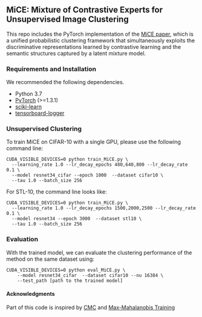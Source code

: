 ## MiCE: Mixture of Contrastive Experts for Unsupervised Image Clustering

This repo includes the PyTorch implementation of the [MiCE paper](https://openreview.net/pdf?id=gV3wdEOGy_V), which is a unified probabilistic clustering framework that simultaneously exploits the discriminative representations
learned by contrastive learning and the semantic structures captured by a latent mixture model. 
 
### Requirements and Installation
We recommended the following dependencies.

* Python 3.7
* [PyTorch](http://pytorch.org/) (>=1.3.1)
* [sciki-learn](https://scikit-learn.org/)
* [tensorboard-logger](https://github.com/TeamHG-Memex/tensorboard_logger)


### Unsupervised Clustering
To train MiCE on CIFAR-10 with a single GPU, please use the following command line:

```
CUDA_VISIBLE_DEVICES=0 python train_MiCE.py \
  --learning_rate 1.0 --lr_decay_epochs 480,640,800 --lr_decay_rate 0.1 \  
  --model resnet34_cifar --epoch 1000  --dataset cifar10 \
  --tau 1.0 --batch_size 256  
```

For STL-10, the command line looks like:

```
CUDA_VISIBLE_DEVICES=0 python train_MiCE.py \
  --learning_rate 1.0 --lr_decay_epochs 1500,2000,2500 --lr_decay_rate 0.1 \  
  --model resnet34 --epoch 3000  --dataset stl10 \
  --tau 1.0 --batch_size 256  
```


### Evaluation 

With the trained model, we can evaluate the clustering performance of the method on the same dataset using:
```
CUDA_VISIBLE_DEVICES=0 python eval_MiCE.py \ 
    --model resnet34_cifar  --dataset cifar10 --nu 16384 \ 
    --test_path [path to the trained model]
```

#### Acknowledgments
Part of this code is inspired by [CMC](https://github.com/HobbitLong/CMC) and [Max-Mahalanobis Training](https://github.com/P2333/Max-Mahalanobis-Training)
